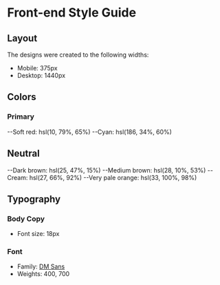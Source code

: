 # Front-end Style Guide

## Layout

The designs were created to the following widths:

- Mobile: 375px
- Desktop: 1440px

## Colors

### Primary

--Soft red: hsl(10, 79%, 65%)
--Cyan: hsl(186, 34%, 60%)

## Neutral

--Dark brown: hsl(25, 47%, 15%)
--Medium brown: hsl(28, 10%, 53%)
--Cream: hsl(27, 66%, 92%)
--Very pale orange: hsl(33, 100%, 98%)

## Typography

### Body Copy

- Font size: 18px

### Font

- Family: [DM Sans](https://fonts.google.com/specimen/DM+Sans)
- Weights: 400, 700
